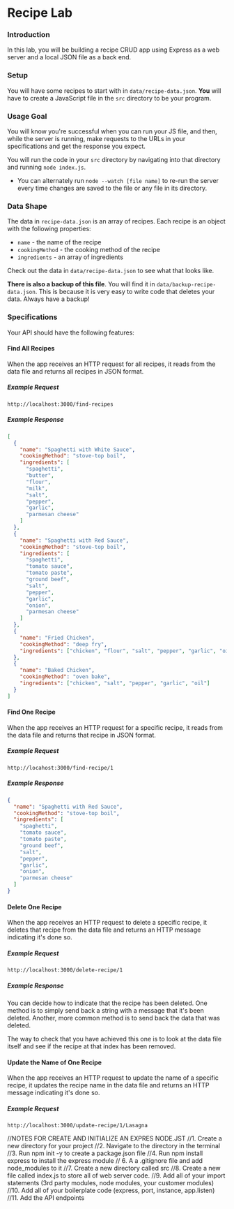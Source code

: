# Recipe Lab

### Introduction

In this lab, you will be building a recipe CRUD app using Express as a web server and a local JSON file as a back end.

### Setup

You will have some recipes to start with in `data/recipe-data.json`. **You** will have to create a JavaScript file in the `src` directory to be your program.

### Usage Goal

You will know you're successful when you can run your JS file, and then, while the server is running, make requests to the URLs in your specifications and get the response you expect.

You will run the code in your `src` directory by navigating into that directory and running `node index.js`. 

- You can alternately run `node --watch [file name]` to re-run the server every time changes are saved to the file or any file in its directory.

### Data Shape

The data in `recipe-data.json` is an array of recipes. Each recipe is an object with the following properties:

- `name` - the name of the recipe
- `cookingMethod` - the cooking method of the recipe
- `ingredients` - an array of ingredients

Check out the data in `data/recipe-data.json` to see what that looks like.

**There is also a backup of this file**. You will find it in `data/backup-recipe-data.json`. This is because it is very easy to write code that deletes your data. Always have a backup!

### Specifications

Your API should have the following features:

#### Find All Recipes

When the app receives an HTTP request for all recipes, it reads from the data file and returns all recipes in JSON format.

##### Example Request

`http://localhost:3000/find-recipes`

##### Example Response

```json
[
  {
    "name": "Spaghetti with White Sauce",
    "cookingMethod": "stove-top boil",
    "ingredients": [
      "spaghetti",
      "butter",
      "flour",
      "milk",
      "salt",
      "pepper",
      "garlic",
      "parmesan cheese"
    ]
  },
  {
    "name": "Spaghetti with Red Sauce",
    "cookingMethod": "stove-top boil",
    "ingredients": [
      "spaghetti",
      "tomato sauce",
      "tomato paste",
      "ground beef",
      "salt",
      "pepper",
      "garlic",
      "onion",
      "parmesan cheese"
    ]
  },
  {
    "name": "Fried Chicken",
    "cookingMethod": "deep fry",
    "ingredients": ["chicken", "flour", "salt", "pepper", "garlic", "oil"]
  },
  {
    "name": "Baked Chicken",
    "cookingMethod": "oven bake",
    "ingredients": ["chicken", "salt", "pepper", "garlic", "oil"]
  }
]
```

#### Find One Recipe

When the app receives an HTTP request for a specific recipe, it reads from the data file and returns that recipe in JSON format.

##### Example Request

`http://locahost:3000/find-recipe/1`

##### Example Response

```json
{
  "name": "Spaghetti with Red Sauce",
  "cookingMethod": "stove-top boil",
  "ingredients": [
    "spaghetti",
    "tomato sauce",
    "tomato paste",
    "ground beef",
    "salt",
    "pepper",
    "garlic",
    "onion",
    "parmesan cheese"
  ]
}
```

#### Delete One Recipe

When the app receives an HTTP request to delete a specific recipe, it deletes  that recipe from the data file and returns an HTTP message indicating it's done so.

##### Example Request

`http://localhost:3000/delete-recipe/1`


##### Example Response

You can decide how to indicate that the recipe has been deleted. One method is to simply send back a string with a message that it's been deleted. Another, more common method is to send back the data that was deleted.

The way to check that you have achieved this one is to look at the data file itself and see if the recipe at that index has been removed.


#### Update the Name of One Recipe

When the app receives an HTTP request to update the name of a specific recipe, it updates the recipe name in the data file and returns an HTTP message indicating it's done so.

##### Example Request

`http://localhost:3000/update-recipe/1/Lasagna`


//NOTES FOR CREATE AND INITIALIZE AN EXPRES NODE.JST
//1.  Create a new directory for your project
//2.  Navigate to the directory in the terminal
//3.  Run npm init -y to create a package.json file
//4.  Run npm install express to install the express module
// 6. A a .gitignore file and add node_modules to it
//7. Create a new directory called src
//8.  Create a new file called index.js to store all of web server code.
//9. Add all of your import statements (3rd party modules, node modules, your customer modules)
//10. Add all of your boilerplate code (express, port, instance, app.listen)
//11. Add the API endpoints